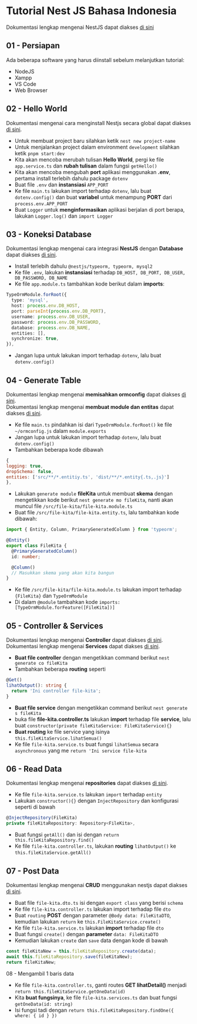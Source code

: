 # Tutorial Nest JS Bahasa Indonesia
Dokumentasi lengkap mengenai NestJS dapat diakses [di sini](https://nestjs.com/)  

## 01 - Persiapan  
Ada beberapa software yang harus diinstall sebelum melanjutkan tutorial:
- NodeJS
- Xampp
- VS Code
- Web Browser

## 02 - Hello World
Dokumentasi mengenai cara menginstall Nestjs secara global dapat diakses [di sini](https://docs.nestjs.com/).
- Untuk membuat project baru silahkan ketik `nest new project-name`
- Untuk menjalankan project dalam environment `development` silahkan ketik `pnpm start:dev`
- Kita akan mencoba merubah tulisan **Hello World**, pergi ke file `app.service.ts` dan **rubah tulisan** dalam fungsi `getHello()`
- Kita akan mencoba mengubah **port** aplikasi menggunakan **.env**, pertama install terlebih dahulu package `dotenv`
- Buat file `.env` dan **instansiasi** `APP_PORT`
- Ke file `main.ts` lakukan import terhadap `dotenv`, lalu buat `dotenv.config()` dan buat **variabel** untuk menampung **PORT** dari `process.env.APP_PORT`
- Buat `Logger` untuk **menginformasikan** aplikasi berjalan di port berapa, lakukan `Logger.log()` dan `import Logger`  

## 03 - Koneksi Database  
Dokumentasi lengkap mengenai cara integrasi **NestJS** dengan **Database** dapat diakses [di sini](https://docs.nestjs.com/techniques/database#database).
- Install terlebih dahulu `@nestjs/typeorm, typeorm, mysql2`
- Ke file `.env`, lakukan **instansiasi** terhadap `DB_HOST, DB_PORT, DB_USER, DB_PASSWORD, DB_NAME`
- Ke file `app.module.ts` tambahkan kode berikut dalam **imports**:
```ts
TypeOrmModule.forRoot({
  type: 'mysql',
  host: process.env.DB_HOST,
  port: parseInt(process.env.DB_PORT),
  username: process.env.DB_USER,
  password: process.env.DB_PASSWORD,
  database: process.env.DB_NAME,
  entities: [],
  synchronize: true,
}),
```
- Jangan lupa untuk lakukan import terhadap `dotenv`, lalu buat `dotenv.config()`  

## 04 - Generate Table  
Dokumentasi lengkap mengenai **memisahkan ormconfig** dapat diakses [di sini](https://docs.nestjs.com/techniques/database#typeorm-integration).  
Dokumentasi lengkap mengenai **membuat module dan entitas** dapat diakses [di sini](https://docs.nestjs.com/techniques/database#repository-pattern). 
- Ke file `main.ts` pindahkan isi dari `TypeOrmModule.forRoot()` ke file `~/ormconfig.js` dalam `module.exports`
- Jangan lupa untuk lakukan import terhadap `dotenv`, lalu buat `dotenv.config()`
- Tambahkan beberapa kode dibawah
```js
{
logging: true,
dropSchema: false,
entities: ['src/**/*.entitiy.ts', 'dist/**/*.entity{.ts,.js}']
},
```
- Lakukan `generate module` **fileKita** untuk membuat **skema** dengan mengetikkan kode berikut `nest generate mo fileKita`, nanti akan muncul file `/src/file-kita/file-kita.module.ts`
- Buat file `/src/file-kita/file-kita.entity.ts`, lalu tambahkan kode dibawah:
```ts
import { Entity, Column, PrimaryGeneratedColumn } from 'typeorm';

@Entity()
export class FileKita {
  @PrimaryGeneratedColumn()
  id: number;

  @Column()
  // Masukkan skema yang akan kita bangun
}
```
- Ke file `/src/file-kita/file-kita.module.ts` lakukan import terhadap `{FileKita}` dan `TypeOrmModule`
- Di dalam `@module` tambahkan kode `imports: [TypeOrmModule.forFeature([FileKita])]`  

## 05 - Controller & Services  
Dokumentasi lengkap mengenai **Controller** dapat diakses [di sini](https://docs.nestjs.com/controllers#controllers).  
Dokumentasi lengkap mengenai **Services** dapat diakses [di sini](https://docs.nestjs.com/providers#services).
- **Buat file controller** dengan mengetikkan command berikut `nest generate co fileKita`
- Tambahkan beberapa **routing** seperti
```ts
@Get()
lihatOutput(): string {
  return 'Ini controller file-kita';
}
```
- **Buat file service** dengan mengetikkan command berikut `nest generate s fileKita`
- buka file **file-kita.controller.ts** lakukan **import** terhadap file **service**, lalu buat `constructor(private fileKitaService: FileKitaService){}`
- **Buat routing** ke file service yang isinya `this.fileKitaService.lihatSemua()`
- Ke file `file-kita.service.ts` buat fungsi `lihatSemua` secara `asynchronous` yang me `return 'Ini service file-kita`  

## 06 - Read Data
Dokumentasi lengkap mengenai **repositories** dapat diakses [di sini](https://docs.nestjs.com/recipes/mikroorm#repositories).
- Ke file `file-kita.service.ts` lakukan `import` terhadap `entity`
- Lakukan `constructor(){}` dengan `InjectRepository` dan konfigurasi seperti di bawah
```ts
@InjectRepository(FileKita)
private fileKitaRepository: Repository<FileKita>,
```
- Buat fungsi `getAll()` dan isi dengan `return this.fileKitaRepository.find()`
- Ke file `file-kita.controller.ts`, lakukan **routing** `lihatOutput()` ke `this.fileKitaService.getAll()`  

## 07 - Post Data  
Dokumentasi lengkap mengenai **CRUD** menggunakan nestjs dapat diakses [di sini](https://docs.nestjs.com/recipes/crud-generator#crud-generator).
- Buat file `file-kita.dto.ts` isi dengan `export class` yang berisi `schema`
- Ke file `file-kita.controller.ts` lakukan import terhadap file `dto`
- Buat `routing` **POST** dengan parameter `@Body data: FileKitaDTO`, kemudian lakukan `return` ke `this.FileKitaService.create()` 
- Ke file `file-kita.service.ts` lakukan **import** terhadap file `dto`
- Buat fungsi `create()` dengan **parameter** `data: FileKitaDTO`
- Kemudian lakukan `create` dan `save` data dengan kode di bawah
```ts
const fileKitaNew = this.fileKitaRepository.create(data);
await this.fileKitaRepository.save(fileKitaNew);
return fileKitaNew;
```  

08 - Mengambil 1 baris data  
- Ke file `file-kita.controller.ts`, ganti routes **GET lihatDetail()** menjadi `return this.fileKitaService.getOneData(id)`
- Kita **buat fungsinya**, ke file `file-kita.services.ts` dan buat fungsi `getOneData(id: string)`
- Isi fungsi tadi dengan `return this.fileKitaRepository.findOne({ where: { id } })`